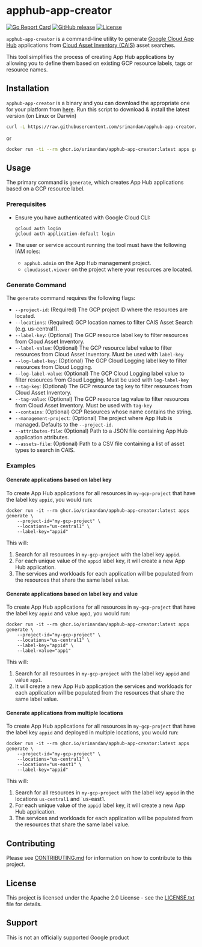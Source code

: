 # apphub-app-creator

[![Go Report Card](https://goreportcard.com/badge/github.com/srinandan/apphub-app-creator)](https://goreportcard.com/report/github.com/srinandan/apphub-app-creator)
[![GitHub release](https://img.shields.io/github/v/release/srinandan/apphub-app-creator)](https://github.com/srinandan/apphub-app-creator/releases)
[![License](https://img.shields.io/badge/License-Apache%202.0-blue.svg)](https://opensource.org/licenses/Apache-2.0)

`apphub-app-creator` is a command-line utility to generate [Google Cloud App Hub](https://cloud.google.com/app-hub/docs/overview) applications from [Cloud Asset Inventory (CAIS)](https://cloud.google.com/asset-inventory/docs/overview) asset searches.

This tool simplifies the process of creating App Hub applications by allowing you to define them based on existing GCP resource labels, tags or resource names.

## Installation

`apphub-app-creator` is a binary and you can download the appropriate one for your platform from [here](https://github.com/srinandan/apphub-app-creator/releases). Run this script to download & install the latest version (on Linux or Darwin)

```sh
curl -L https://raw.githubusercontent.com/srinandan/apphub-app-creator/main/downloadLatest.sh | sh -
```

or

```sh
docker run -ti --rm ghcr.io/srinandan/apphub-app-creator:latest apps generate --help
```

## Usage

The primary command is `generate`, which creates App Hub applications based on a GCP resource label.

### Prerequisites

* Ensure you have authenticated with Google Cloud CLI:

    ```shell
    gcloud auth login
    gcloud auth application-default login
    ```

* The user or service account running the tool must have the following IAM roles:
  * `apphub.admin` on the App Hub management project.
  * `cloudasset.viewer` on the project where your resources are located.

### Generate Command

The `generate` command requires the following flags:

* `--project-id`: (Required) The GCP project ID where the resources are located.
* `--locations`: (Required) GCP location names to filter CAIS Asset Search (e.g. us-central1).
* `--label-key`: (Optional) The GCP resource label key to filter resources from Cloud Asset Inventory.
* `--label-value`: (Optional) The GCP resource label value to filter resources from Cloud Asset Inventory. Must be used with `label-key`
* `--log-label-key`: (Optional) The GCP Cloud Logging label key to filter resources from Cloud Logging.
* `--log-label-value`: (Optional) The GCP Cloud Logging label value to filter resources from Cloud Logging. Must be used with `log-label-key`
* `--tag-key`: (Optional) The GCP resource tag key to filter resources from Cloud Asset Inventory.
* `--tag-value`: (Optional) The GCP resource tag value to filter resources from Cloud Asset Inventory. Must be used with `tag-key`
* `--contains`: (Optional) GCP Resources whose name contains the string.
* `--management-project`: (Optional) The project where App Hub is managed. Defaults to the `--project-id`.
* `--attributes-file`: (Optional) Path to a JSON file containing App Hub application attributes.
* `--assets-file`: (Optional) Path to a CSV file containing a list of asset types to search in CAIS.

### Examples

#### Generate applications based on label key

To create App Hub applications for all resources in `my-gcp-project` that have the label key `appid`, you would run:

```shell
docker run -it --rm ghcr.io/srinandan/apphub-app-creator:latest apps generate \
    --project-id="my-gcp-project" \
    --locations="us-central1" \
    --label-key="appid"
```

This will:

1. Search for all resources in `my-gcp-project` with the label key `appid`.
2. For each unique value of the `appid` label key, it will create a new App Hub application.
3. The services and workloads for each application will be populated from the resources that share the same label value.

#### Generate applications based on label key and value

To create App Hub applications for all resources in `my-gcp-project` that have the label key `appid` and value `app1`, you would run:

```shell
docker run -it --rm ghcr.io/srinandan/apphub-app-creator:latest apps generate \
    --project-id="my-gcp-project" \
    --locations="us-central1" \
    --label-key="appid" \
    --label-value="app1"
```

This will:

1. Search for all resources in `my-gcp-project` with the label key `appid` and value `app1`.
2. It will create a new App Hub application the services and workloads for each application will be populated from the resources that share the same label value.

#### Generate applications from multiple locations

To create App Hub applications for all resources in `my-gcp-project` that have the label key `appid` and deployed in multiple locations, you would run:

```shell
docker run -it --rm ghcr.io/srinandan/apphub-app-creator:latest apps generate \
    --project-id="my-gcp-project" \
    --locations="us-central1" \
    --locations="us-east1" \
    --label-key="appid"
```

This will:

1. Search for all resources in `my-gcp-project` with the label key `appid` in the locations `us-central1` and `us-east1.
2. For each unique value of the `appid` label key, it will create a new App Hub application.
3. The services and workloads for each application will be populated from the resources that share the same label value.

## Contributing

Please see [CONTRIBUTING.md](CONTRIBUTING.md) for information on how to contribute to this project.

## License

This project is licensed under the Apache 2.0 License - see the [LICENSE.txt](LICENSE.txt) file for details.

## Support

This is not an officially supported Google product
